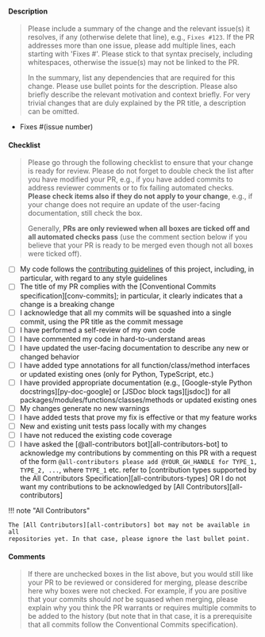 #### Description

> Please include a summary of the change and the relevant issue(s) it resolves,
> if any (otherwise delete that line), e.g., `Fixes #123`. If the PR addresses
> more than one issue, please add multiple lines, each starting with 'Fixes #'.
> Please stick to that syntax precisely, including whitespaces, otherwise the
> issue(s) may not be linked to the PR.
>
> In the summary, list any dependencies that are required for this change.
> Please use bullet points for the description. Please also briefly describe
> the relevant motivation and context briefly. For very trivial changes that are
> duly explained by the PR title, a description can be omitted.

- Fixes #(issue number)

#### Checklist

> Please go through the following checklist to ensure that your change is ready
> for review. Please do not forget to double check the list after you have
> modified your PR, e.g., if you have added commits to address reviewer
> comments or to fix failing automated checks. **Please check items also if they
> do not apply to your change**, e.g., if your change does not require an update
> of the user-facing documentation, still check the box.
>
> Generally, **PRs are only reviewed when all boxes are ticked off and all
> automated checks pass** (use the comment section below if you believe that
> your PR is ready to be merged even though not all boxes were ticked off).

- [ ] My code follows the [contributing guidelines](workflow.md) of this
    project, including, in particular, with regard to any style guidelines
- [ ] The title of my PR complies with the [Conventional Commits
    specification][conv-commits]; in particular, it clearly indicates
    that a change is a breaking change
- [ ] I acknowledge that all my commits will be squashed into a single commit,
    using the PR title as the commit message
- [ ] I have performed a self-review of my own code
- [ ] I have commented my code in hard-to-understand areas
- [ ] I have updated the user-facing documentation to describe any new or
    changed behavior
- [ ] I have added type annotations for all function/class/method interfaces
    or updated existing ones (only for Python, TypeScript, etc.)
- [ ] I have provided appropriate documentation (e.g., [Google-style
    Python docstrings][py-doc-google] or [JSDoc block tags][jsdoc]) for all
    packages/modules/functions/classes/methods or updated existing ones
- [ ] My changes generate no new warnings
- [ ] I have added tests that prove my fix is effective or that my feature
    works
- [ ] New and existing unit tests pass locally with my changes
- [ ] I have not reduced the existing code coverage
- [ ] I have asked the [@all-contributors bot][all-contributors-bot] to
    acknowledge my contributions by commenting on this PR with a request of
    the form `@all-contributors please add @YOUR_GH_HANDLE for TYPE_1,
    TYPE_2, ...`, where `TYPE_1` etc. refer to [contribution types supported
    by the All Contributors Specification][all-contributors-types] OR I do
    not want my contributions to be acknowledged by [All
    Contributors][all-contributors]

!!! note "All Contributors"

    The [All Contributors][all-contributors] bot may not be available in all
    repositories yet. In that case, please ignore the last bullet point.

#### Comments

> If there are unchecked boxes in the list above, but you would still like your
> PR to be reviewed or considered for merging, please describe here why boxes
> were not checked. For example, if you are positive that your commits should
> _not_ be squased when merging, please explain why you think the PR warrants
> or requires multiple commits to be added to the history (but note that in
> that case, it is a prerequisite that all commits follow the Conventional
> Commits specification).

